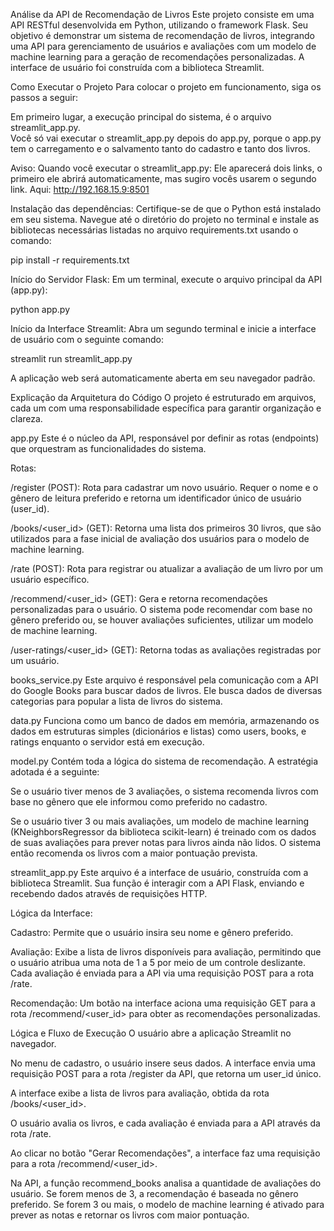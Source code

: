 Análise da API de Recomendação de Livros
Este projeto consiste em uma API RESTful desenvolvida em Python, utilizando o framework Flask. Seu objetivo é demonstrar um sistema de recomendação de livros, integrando uma API para gerenciamento de usuários e avaliações com um modelo de machine learning para a geração de recomendações personalizadas. A interface de usuário foi construída com a biblioteca Streamlit.

Como Executar o Projeto
Para colocar o projeto em funcionamento, siga os passos a seguir:

Em primeiro lugar, a execução principal do sistema, é o arquivo streamlit_app.py.  
Você só vai executar o streamlit_app.py depois do app.py, porque o app.py tem o carregamento e o salvamento tanto do cadastro e tanto dos livros.

Aviso: 
Quando você executar o streamlit_app.py: Ele aparecerá dois links, o primeiro ele abrirá automaticamente, mas sugiro vocês usarem o segundo link. Aqui:  http://192.168.15.9:8501 


Instalação das dependências: Certifique-se de que o Python está instalado em seu sistema. Navegue até o diretório do projeto no terminal e instale as bibliotecas necessárias listadas no arquivo requirements.txt usando o comando:

pip install -r requirements.txt

Início do Servidor Flask: Em um terminal, execute o arquivo principal da API (app.py):

python app.py

Início da Interface Streamlit: Abra um segundo terminal e inicie a interface de usuário com o seguinte comando:

streamlit run streamlit_app.py

A aplicação web será automaticamente aberta em seu navegador padrão.

Explicação da Arquitetura do Código
O projeto é estruturado em arquivos, cada um com uma responsabilidade específica para garantir organização e clareza.

app.py
Este é o núcleo da API, responsável por definir as rotas (endpoints) que orquestram as funcionalidades do sistema.

Rotas:

/register (POST): Rota para cadastrar um novo usuário. Requer o nome e o gênero de leitura preferido e retorna um identificador único de usuário (user_id).

/books/<user_id> (GET): Retorna uma lista dos primeiros 30 livros, que são utilizados para a fase inicial de avaliação dos usuários para o modelo de machine learning.

/rate (POST): Rota para registrar ou atualizar a avaliação de um livro por um usuário específico.

/recommend/<user_id> (GET): Gera e retorna recomendações personalizadas para o usuário. O sistema pode recomendar com base no gênero preferido ou, se houver avaliações suficientes, utilizar um modelo de machine learning.

/user-ratings/<user_id> (GET): Retorna todas as avaliações registradas por um usuário.

books_service.py
Este arquivo é responsável pela comunicação com a API do Google Books para buscar dados de livros. Ele busca dados de diversas categorias para popular a lista de livros do sistema.

data.py
Funciona como um banco de dados em memória, armazenando os dados em estruturas simples (dicionários e listas) como users, books, e ratings enquanto o servidor está em execução.

model.py
Contém toda a lógica do sistema de recomendação. A estratégia adotada é a seguinte:

Se o usuário tiver menos de 3 avaliações, o sistema recomenda livros com base no gênero que ele informou como preferido no cadastro.

Se o usuário tiver 3 ou mais avaliações, um modelo de machine learning (KNeighborsRegressor da biblioteca scikit-learn) é treinado com os dados de suas avaliações para prever notas para livros ainda não lidos. O sistema então recomenda os livros com a maior pontuação prevista.

streamlit_app.py
Este arquivo é a interface de usuário, construída com a biblioteca Streamlit. Sua função é interagir com a API Flask, enviando e recebendo dados através de requisições HTTP.

Lógica da Interface:

Cadastro: Permite que o usuário insira seu nome e gênero preferido.

Avaliação: Exibe a lista de livros disponíveis para avaliação, permitindo que o usuário atribua uma nota de 1 a 5 por meio de um controle deslizante. Cada avaliação é enviada para a API via uma requisição POST para a rota /rate.

Recomendação: Um botão na interface aciona uma requisição GET para a rota /recommend/<user_id> para obter as recomendações personalizadas.

Lógica e Fluxo de Execução
O usuário abre a aplicação Streamlit no navegador.

No menu de cadastro, o usuário insere seus dados. A interface envia uma requisição POST para a rota /register da API, que retorna um user_id único.

A interface exibe a lista de livros para avaliação, obtida da rota /books/<user_id>.

O usuário avalia os livros, e cada avaliação é enviada para a API através da rota /rate.

Ao clicar no botão "Gerar Recomendações", a interface faz uma requisição para a rota /recommend/<user_id>.

Na API, a função recommend_books analisa a quantidade de avaliações do usuário. Se forem menos de 3, a recomendação é baseada no gênero preferido. Se forem 3 ou mais, o modelo de machine learning é ativado para prever as notas e retornar os livros com maior pontuação.


